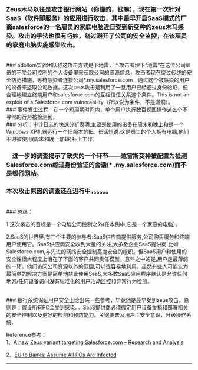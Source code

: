 <!-- 
.. link: 
.. description: 
.. tags: IT
.. date: 2014/02/23 16:43:59
.. title: Zeus木马新变种感染SaaS厂商Salesforce.com
.. slug: new-zeus-variant-targeting-salesforcecom
-->

### Zeus木马以往是攻击银行网站（你懂的，钱嘛），现在第一次针对SaaS（软件即服务）的应用进行攻击，其中最早开启SaaS模式的厂商salesforce的一名雇员的家庭电脑近日受到新变种的zeus木马感染。攻击的手法也很有巧妙，绕过避开了公司的安全监控，在该雇员的家庭电脑实施感染攻击。
<br/>
### adollom实验团队称这攻击方式是下地雷，当攻击者埋下“地雷”在这位公司雇员的不受公司控制的个人设备里来获取公司的资源信息，攻击者现在绕过传统的安全防范措施，等待感染者连接公司*.my.salesforce.com，通过这个被感染的用户的设备来盗取公司数据。这次zeus攻击是利用了一旦用户已经通过身份验证，便合理地建立终端用户和salesforce.com的互相信任关系这个条件。This is not an exploit of a Salesforce.com vulnerability（所以说为条件，不是漏洞）。
<!-- TEASER_END -->
<br/>
### 事件发生过程：在一个短周期时间内，单个用户执行数百视图操作这么个不寻常的行为被检测到，
<br/>
### 分析：审计日志的快速分析表明,主要是使用的设备在周末和晚上和是一个Windows XP机器运行一个旧版本的IE。长话短说:这是员工的个人拥有电脑,他们不时被使用(周末和晚上加班)补上工作。

### 　进一步的调查揭示了缺失的一个环节——这宙斯变种被配置为检测Salesforce.com经过身份验证的会话(* .my.salesforce.com)而不是银行网站。

### 本次攻击原因的调查还在进行中，。。。。。
<br/>
### 总结：

 1.这次袭击的目标是一个电脑公司控制之外(在本例中,它是一个家庭的电脑）。

 2.SaaS的世界里,有三个主要的参与者:SaaS供应商提供服务,公司购买服务和终端用户使用它。SaaS供应商安全收到大量的关注,大多数企业SaaS提供商,比如Salesforce.com,与先进的网络安全控制高度安全的组织。但SaaS用户和使用的安全性很大程度上落在了下面的客户共同责任模型。意料之中的是,用户是最薄弱的一环。他们访问公司资源以外的范围,可以很容易地利用。虽然有些人可能认为最简单的解决方案是简单地禁止使用SaaS,大多数SaaS应用程序默认是允许任何地方/任何设备访问没有标准化的用户活动监控和异常行为检测。

<br/>
### 银行系统保证用户安全上给出来一些参考，毕竟他是最早受到zeus攻击，原则是：假设所有PC会受到感染。。SaaS提供商必须假定用户设备受损和部署相关的安全控制以及更好的检测和预防能力。关键要普及用户IT安全意识，升级操作系统。


Reference参考：
<br/>
1、<a href="http://www.adallom.com/blog/a-new-zeus-variant-targeting-salesforce-com-accounts-research-and-analysis/" target="_blank">A new Zeus variant targeting Salesforce.com – Research and Analysis</a>

2、<a href="http://krebsonsecurity.com/2012/07/eu-to-banks-assume-all-pcs-are-infected/" target="_blank">EU to Banks: Assume All PCs Are Infected</a>

----------------------------------------------------